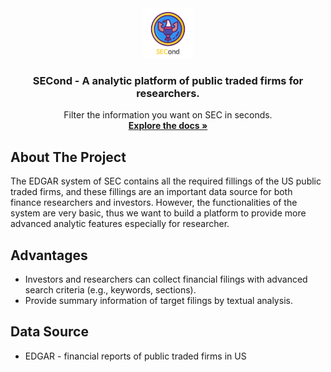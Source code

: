 <div align="center">
  <a href="https://github.com/othneildrew/Best-README-Template">
    <img src="images/logo.png" alt="Logo" width="80" height="80">
  </a>
  <h3 align="center">SECond - A analytic platform of public traded firms for researchers.</h3>
<p align="center">
    Filter the information you want on SEC in seconds.
    <br />
    <a href="https://github.com/SOA-GOAT/SECond"><strong>Explore the docs »</strong></a>
    <br />
  </p>
</div>

## About The Project

The EDGAR system of SEC contains all the required fillings of the US public traded firms, and these fillings are an important data source for both finance researchers and investors. However, the functionalities of the system are very basic, thus we want to build a platform to provide more advanced analytic features especially for researcher.



## Advantages

- Investors and researchers can collect financial filings with advanced search criteria (e.g., keywords, sections).
- Provide summary information of target filings by textual analysis.



## Data Source

- EDGAR - financial reports of public traded firms in US
